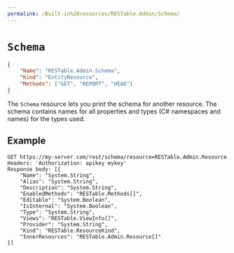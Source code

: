 ```yaml
---
permalink: /Built-in%20resources/RESTable.Admin/Schema/
---
```


# `Schema`

```json
{
    "Name": "RESTable.Admin.Schema",
    "Kind": "EntityResource",
    "Methods": ["GET", "REPORT", "HEAD"]
}
```

The `Schema` resource lets you print the schema for another resource. The schema contains names for all properties and types (C# namespaces and names) for the types used.

## Example

```
GET https://my-server.com/rest/schema/resource=RESTable.Admin.Resource
Headers: 'Authorization: apikey mykey'
Response body: [{
    "Name": "System.String",
    "Alias": "System.String",
    "Description": "System.String",
    "EnabledMethods": "RESTable.Methods[]",
    "Editable": "System.Boolean",
    "IsInternal": "System.Boolean",
    "Type": "System.String",
    "Views": "RESTable.ViewInfo[]",
    "Provider": "System.String",
    "Kind": "RESTable.ResourceKind",
    "InnerResources": "RESTable.Admin.Resource[]"
}]
```
